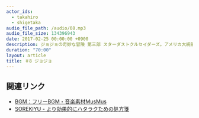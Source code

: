 ```yaml
---
actor_ids:
  - takahiro
  - shigetaka
audio_file_path: /audio/08.mp3
audio_file_size: 134396943
date: 2017-02-25 00:00:00 +0900
description: ジョジョの奇妙な冒険 第三部 スターダストクルセイダーズ。アメリカ大統領選挙。
duration: "70:00"
layout: article
title: ＃8 ジョジョ
---
```


## 関連リンク

- [BGM：フリーBGM・音楽素材MusMus](http://musmus.main.jp/)
- [SOREKIYU - より効果的にハタラクための処方箋](https://sorekiyu.jp)
